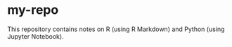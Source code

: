 # my-repo

This repository contains notes on R (using R Markdown) and Python (using Jupyter Notebook).
